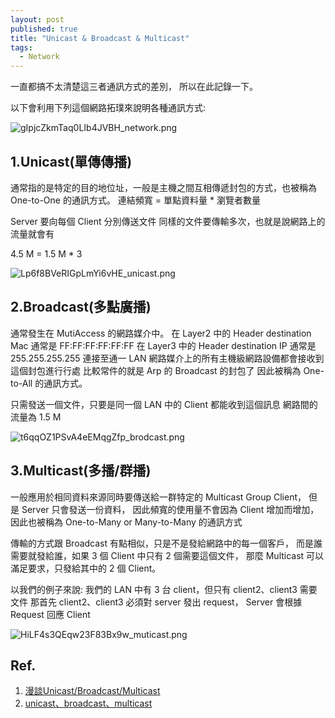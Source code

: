 ```yaml
---
layout: post
published: true
title: "Unicast & Broadcast & Multicast"
tags: 
  - Network
---
```


一直都搞不太清楚這三者通訊方式的差別，
所以在此記錄一下。

以下會利用下列這個網路拓璞來說明各種通訊方式:

![gIpjcZkmTaq0LIb4JVBH_network.png]({{site.baseurl}}/assets/images/blog/gIpjcZkmTaq0LIb4JVBH_network.png)

## 1.Unicast(單傳傳播)
通常指的是特定的目的地位址，一般是主機之間互相傳遞封包的方式，也被稱為 One-to-One 的通訊方式。
連結頻寬 = 單點資料量 * 瀏覽者數量

Server 要向每個 Client 分別傳送文件
同樣的文件要傳輸多次，也就是說網路上的流量就會有

4.5 M = 1.5 M * 3

![Lp6f8BVeRIGpLmYi6vHE_unicast.png]({{site.baseurl}}/assets/images/blog/Lp6f8BVeRIGpLmYi6vHE_unicast.png)

## 2.Broadcast(多點廣播)
通常發生在 MutiAccess 的網路媒介中。
在 Layer2 中的 Header destination Mac 通常是 FF:FF:FF:FF:FF:FF
在 Layer3 中的 Header destination IP 通常是 255.255.255.255
連接至通一 LAN 網路媒介上的所有主機級網路設備都會接收到這個封包進行行處
比較常件的就是 Arp 的 Broadcast 的封包了
因此被稱為 One-to-All 的通訊方式。

只需發送一個文件，只要是同一個 LAN 中的 Client 都能收到這個訊息
網路間的流量為 1.5 M

![t6qqOZ1PSvA4eEMqgZfp_brodcast.png]({{site.baseurl}}/assets/images/blog/t6qqOZ1PSvA4eEMqgZfp_brodcast.png)

## 3.Multicast(多播/群播)
一般應用於相同資料來源同時要傳送給一群特定的 Multicast Group Client，
但是 Server 只會發送一份資料，
因此頻寬的使用量不會因為 Client 增加而增加，
因此也被稱為 One-to-Many or Many-to-Many 的通訊方式

傳輸的方式跟 Broadcast 有點相似，只是不是發給網路中的每一個客戶，
而是誰需要就發給誰，如果 3 個 Client 中只有 2 個需要這個文件，
那麼 Multicast 可以滿足要求，只發給其中的 2 個 Client。

以我們的例子來說:
我們的 LAN 中有 3 台 client，但只有 client2、client3 需要文件
那首先 client2、client3 必須對 server 發出 request，
Server 會根據 Request 回應 Client

![HiLF4s3QEqw23F83Bx9w_muticast.png]({{site.baseurl}}/assets/images/blog/HiLF4s3QEqw23F83Bx9w_muticast.png)

## Ref.
1. [漫談Unicast/Broadcast/Multicast](http://ccie11440.blogspot.tw/2008/09/unicastbroadcastmulticast.html)
2. [unicast、broadcast、multicast](http://isen-blog.blogspot.tw/2008/07/unicastbroadcastmulticast.html)